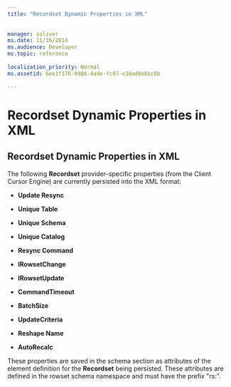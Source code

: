 ```yaml
---
title: "Recordset Dynamic Properties in XML"
 
 
manager: soliver
ms.date: 11/16/2014
ms.audience: Developer
ms.topic: reference
  
localization_priority: Normal
ms.assetid: 6ee1f176-9986-4ade-fc97-e3dad8e6bc6b

---
```


# Recordset Dynamic Properties in XML

## Recordset Dynamic Properties in XML

The following **Recordset** provider-specific properties (from the Client Cursor Engine) are currently persisted into the XML format: 
  
- **Update Resync**
    
- **Unique Table**
    
- **Unique Schema**
    
- **Unique Catalog**
    
- **Resync Command**
    
- **IRowsetChange**
    
- **IRowsetUpdate**
    
- **CommandTimeout**
    
- **BatchSize**
    
- **UpdateCriteria**
    
- **Reshape Name**
    
- **AutoRecalc**
    
These properties are saved in the schema section as attributes of the element definition for the **Recordset** being persisted. These attributes are defined in the rowset schema namespace and must have the prefix "rs:". 
  

